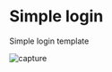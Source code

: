 # Simple login
Simple login template

![capture](https://user-images.githubusercontent.com/29506984/43339147-dce59800-91d8-11e8-9be8-b61eeff5f01c.PNG)

